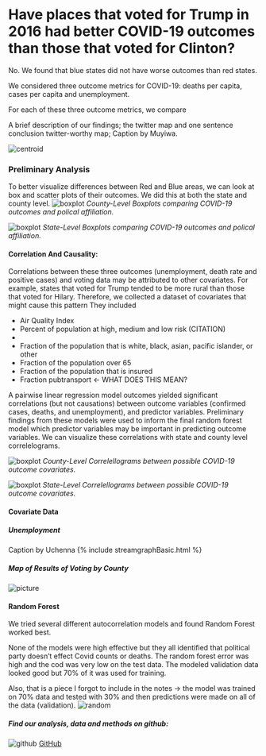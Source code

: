 
# Have places that voted for Trump in 2016 had better COVID-19 outcomes than those that voted for Clinton?

No. We found that blue states did not have worse outcomes than red states.

We considered three outcome metrics for COVID-19: deaths per capita, cases per capita and unemployment. 

For each of these three outcome metrics, we compare

A brief description of our findings; the twitter map and one sentence conclusion
twitter-worthy map; Caption by Muyiwa.

![centroid](https://pages.github.ncsu.edu/chaedri/Data-Challenge-GIS713/images/covid_percapita_gif.gif)


### Preliminary Analysis
To better visualize differences between Red and Blue areas, we can look at box and scatter plots of their outcomes.
We did this at both the state and county level.
![boxplot](https://pages.github.ncsu.edu/chaedri/Data-Challenge-GIS713/images/cntylvlcovid_sumplots.png)
*County-Level Boxplots comparing COVID-19 outcomes and polical affiliation.*

![boxplot](https://pages.github.ncsu.edu/chaedri/Data-Challenge-GIS713/images/statelvlcovid_sumplots.png)
*State-Level Boxplots comparing COVID-19 outcomes and polical affiliation.*

#### Correlation And Causality:
Correlations between these three outcomes (unemployment, death rate and positive cases) and voting data may be attributed to other covariates.  For example, states that voted for Trump tended to be more rural than those that voted for Hilary. Therefore, we collected a dataset of covariates that might cause this pattern They included
* Air Quality Index
* Percent of population at high, medium and low risk (CITATION)
* 
* Fraction of the population that is white, black, asian, pacific islander, or other
* Fraction of the population over 65
* Fraction of the population that is insured
* Fraction pubtransport <- WHAT DOES THIS MEAN?


A pairwise linear regression model outcomes yielded significant correlations (but not causations) between outcome variables (confirmed cases, deaths, and unemployment), and predictor variables. Preliminary findings from these models were used to inform the final random forest model which predictor variables may be important in predicting outcome variables. We can visualize these correlations with state and county level correlelograms.

![boxplot](https://pages.github.ncsu.edu/chaedri/Data-Challenge-GIS713/images/countylevelcorr.png)
*County-Level Correlellograms between possible COVID-19 outcome covariates.*

![boxplot](https://pages.github.ncsu.edu/chaedri/Data-Challenge-GIS713/images/statelevelcorr.png)
*State-Level Correlellograms between possible COVID-19 outcome covariates.*

#### Covariate Data

##### Unemployment
Caption by Uchenna
{% include streamgraphBasic.html %}

##### Map of Results of Voting by County
![picture](https://pages.github.ncsu.edu/chaedri/Data-Challenge-GIS713/images/Votes_county.png)


#### Random Forest
We tried several different autocorrelation models and found Random Forest worked best.

None of the models were high effective but they all identified that political party doesn’t effect Covid counts or deaths.  The random forest error was high and the cod was very low on the test data.  The modeled validation data looked good but 70% of it was used for training.

Also, that is a piece I forgot to include in the notes -> the model was trained on 70% data and tested with 30% and then predictions were made on all of the data (validation). 
![random](https://pages.github.ncsu.edu/chaedri/Data-Challenge-GIS713/images/randomforest.PNG)


##### Find our analysis, data and methods on github: 
![github](https://pages.github.ncsu.edu/chaedri/Data-Challenge-GIS713/images/octocat.svg) [GitHub](https://github.ncsu.edu/chaedri/Data-Challenge-GIS713)
